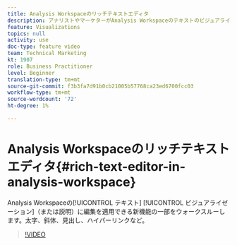 ```yaml
---
title: Analysis Workspaceのリッチテキストエディタ
description: アナリストやマーケターがAnalysis Workspaceのテキストのビジュアライゼーション（または説明）に編集を適用できる新機能の一部（太字、イタリック、見出し、ハイパーリンクなど）のウォークスルー。
feature: Visualizations
topics: null
activity: use
doc-type: feature video
team: Technical Marketing
kt: 1907
role: Business Practitioner
level: Beginner
translation-type: tm+mt
source-git-commit: f3b3fa7d91b0cb21005b57768ca23ed6700fcc03
workflow-type: tm+mt
source-wordcount: '72'
ht-degree: 1%

---
```



# Analysis Workspaceのリッチテキストエディタ{#rich-text-editor-in-analysis-workspace}

Analysis Workspaceの[!UICONTROL テキスト] [!UICONTROL ビジュアライゼーション]（または説明）に編集を適用できる新機能の一部をウォークスルーします。太字、斜体、見出し、ハイパーリンクなど。

>[!VIDEO](https://video.tv.adobe.com/v/23726/?quality=12)
